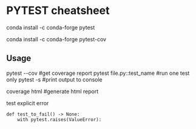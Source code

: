 PYTEST cheatsheet
=================

conda install -c conda-forge pytest

conda install -c conda-forge pytest-cov

Usage
-----
pytest --cov #get coverage report
pytest file.py::test_name #run one test only
pytest -s #print output to console

coverage html #generate html report

test explicit error
```
def test_to_fail() -> None:
    with pytest.raises(ValueError):
``` 
